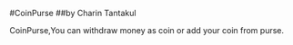 #CoinPurse 
##by Charin Tantakul

CoinPurse,You can withdraw money as coin or add your coin from purse. 

